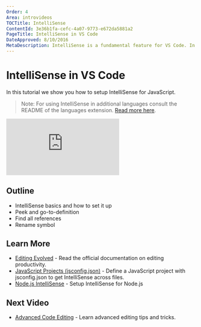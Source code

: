```yaml
---
Order: 4
Area: introvideos
TOCTitle: IntelliSense
ContentId: 3e36b1fa-cefc-4a07-9773-e672da5881a2
PageTitle: IntelliSense in VS Code
DateApproved: 8/10/2016
MetaDescription: IntelliSense is a fundamental feature for VS Code. In this article, learn how to configure and use IntelliSense for JavaScript in VS Code. 
---
```


# IntelliSense in VS Code

In this tutorial we show you how to setup IntelliSense for JavaScript. 

> Note: For using IntelliSense in additional languages consult the README of the languages extension. [Read more here](http://localhost:7000/docs/languages/overview). 

<iframe src="https://www.youtube.com/embed/jVIe82TdmqE?rel=0&amp;disablekb=0&amp;modestbranding=1&amp;showinfo=0" frameborder="0" allowfullscreen></iframe>

## Outline

* IntelliSense basics and how to set it up
* Peek and go-to-definition
* Find all references
* Rename symbol

## Learn More

* [Editing Evolved](/docs/editor/editingevolved) - Read the official documentation on editing productivity. 
* [JavaScript Projects (jsconfig.json)](/docs/languages/javascript#_javascript-projects-jsconfigjson) - Define a JavaScript project with jsconfig.json to get IntelliSense across files. 
* [Node.js IntelliSense](/docs/runtimes/nodejs#_adding-a-jsconfigjson-configuration-file) - Setup IntelliSense for Node.js

## Next Video

* [Advanced Code Editing](/docs/introvideos/codeediting) - Learn advanced editing tips and tricks. 